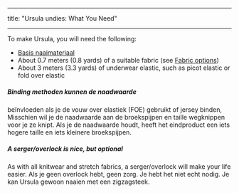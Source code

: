 - - -
title: "Ursula undies: What You Need"
- - -

To make Ursula, you will need the following:

- [Basis naaimateriaal](/docs/sewing/basic-sewing-supplies)
- About 0.7 meters (0.8 yards) of a suitable fabric (see [Fabric options](/docs/patterns/ursula/fabric))
- About 3 meters (3.3 yards) of underwear elastic, such as picot elastic or fold over elastic

<Tip>

##### Binding methoden kunnen de naadwaarde

beïnvloeden als je de vouw over elastiek (FOE) gebruikt of jersey binden, Misschien wil je de naadwaarde aan de broekspijpen en taille wegknippen voor je ze knipt. Als je de naadwaarde houdt, heeft het eindproduct een iets hogere taille en iets kleinere broekspijpen.

##### A serger/overlock is nice, but optional

As with all knitwear and stretch fabrics, a serger/overlock will make your life easier. Als je geen overlock hebt, geen zorg. Je hebt het niet echt nodig. Je kan Ursula gewoon naaien met een zigzagsteek.

</Tip>
